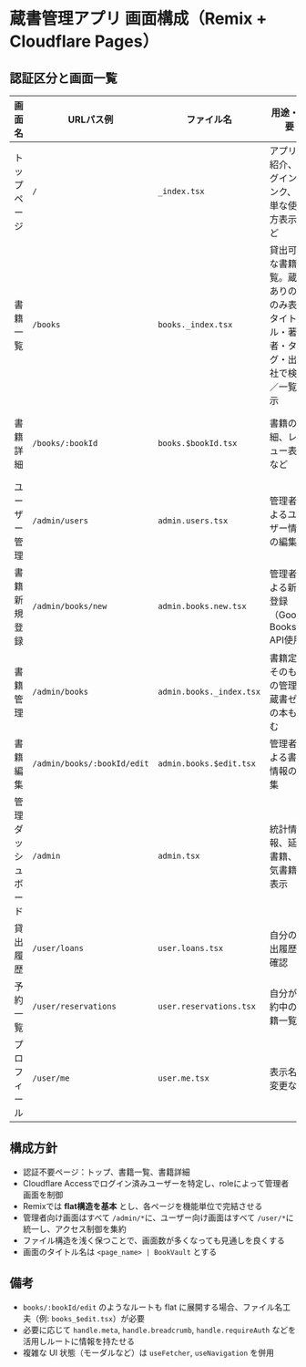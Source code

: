 # 蔵書管理アプリ 画面構成（Remix + Cloudflare Pages）

## 認証区分と画面一覧

| 画面名             | URLパス例                   | ファイル名               | 用途・概要                                                                           | 認証     | 進捗       |
| ------------------ | --------------------------- | ------------------------ | ------------------------------------------------------------------------------------ | -------- | ---------- |
| トップページ       | `/`                         | `_index.tsx`             | アプリの紹介、ログインリンク、簡単な使い方表示など                                   | 不要     | ✅ 実装済み |
| 書籍一覧           | `/books`                    | `books._index.tsx`       | 貸出可能な書籍一覧。蔵書ありの本のみ表. タイトル・著者・タグ・出版社で検索／一覧表示 | 不要     | ✅ 実装済み |
| 書籍詳細           | `/books/:bookId`            | `books.$bookId.tsx`      | 書籍の詳細、レビュー表示など                                                         | 不要     | ✅ 実装済み |
| ユーザー管理       | `/admin/users`              | `admin.users.tsx`        | 管理者によるユーザー情報の編集                                                       | 管理者   | ✅ 実装済み |
| 書籍新規登録       | `/admin/books/new`          | `admin.books.new.tsx`    | 管理者による新規登録（Google Books API使用）                                         | 管理者   | ✅ 実装済み |
| 書籍管理           | `/admin/books`              | `admin.books._index.tsx` | 書籍定義そのものの管理。蔵書ゼロの本も含む                                           | 管理者   | ⬜ 未着手   |
| 書籍編集           | `/admin/books/:bookId/edit` | `admin.books.$edit.tsx`  | 管理者による書籍情報の編集                                                           | 管理者   | ⬜ 未着手   |
| 管理ダッシュボード | `/admin`                    | `admin.tsx`              | 統計情報、延滞書籍、人気書籍の表示                                                   | 管理者   | ⬜ 未着手   |
| 貸出履歴           | `/user/loans`               | `user.loans.tsx`         | 自分の貸出履歴を確認                                                                 | ユーザー | ⬜ 未着手   |
| 予約一覧           | `/user/reservations`        | `user.reservations.tsx`  | 自分が予約中の書籍一覧                                                               | ユーザー | ⬜ 未着手   |
| プロフィール       | `/user/me`                  | `user.me.tsx`            | 表示名の変更など                                                                     | ユーザー | ✅ 実装済み |

## 構成方針
- 認証不要ページ：トップ、書籍一覧、書籍詳細
- Cloudflare Accessでログイン済みユーザーを特定し、roleによって管理者画面を制御
- Remixでは **flat構造を基本** とし、各ページを機能単位で完結させる
- 管理者向け画面はすべて `/admin/*`に、ユーザー向け画面はすべて `/user/*`に統一し、アクセス制御を集約
- ファイル構造を浅く保つことで、画面数が多くなっても見通しを良くする
- 画面のタイトル名は `<page_name> | BookVault` とする

## 備考
- `books/:bookId/edit` のようなルートも flat に展開する場合、ファイル名工夫（例: `books_$edit.tsx`）が必要
- 必要に応じて `handle.meta`, `handle.breadcrumb`, `handle.requireAuth` などを活用しルートに情報を持たせる
- 複雑な UI 状態（モーダルなど）は `useFetcher`, `useNavigation` を併用
